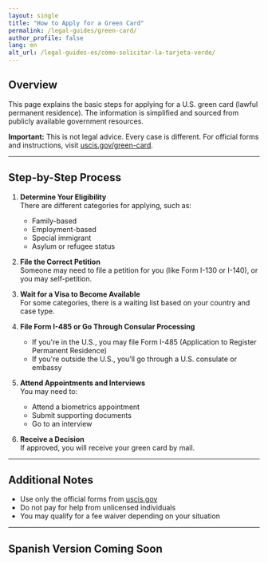 ```yaml
---
layout: single
title: "How to Apply for a Green Card"
permalink: /legal-guides/green-card/
author_profile: false
lang: en
alt_url: /legal-guides-es/como-solicitar-la-tarjeta-verde/
---
```


## Overview

This page explains the basic steps for applying for a U.S. green card (lawful permanent residence). The information is simplified and sourced from publicly available government resources.

**Important:** This is not legal advice. Every case is different. For official forms and instructions, visit [uscis.gov/green-card](https://www.uscis.gov/green-card).

---

## Step-by-Step Process

1. **Determine Your Eligibility**  
   There are different categories for applying, such as:
   - Family-based
   - Employment-based
   - Special immigrant
   - Asylum or refugee status

2. **File the Correct Petition**  
   Someone may need to file a petition for you (like Form I-130 or I-140), or you may self-petition.

3. **Wait for a Visa to Become Available**  
   For some categories, there is a waiting list based on your country and case type.

4. **File Form I-485 or Go Through Consular Processing**  
   - If you're in the U.S., you may file Form I-485 (Application to Register Permanent Residence)
   - If you're outside the U.S., you’ll go through a U.S. consulate or embassy

5. **Attend Appointments and Interviews**  
   You may need to:
   - Attend a biometrics appointment
   - Submit supporting documents
   - Go to an interview

6. **Receive a Decision**  
   If approved, you will receive your green card by mail.

---

## Additional Notes

- Use only the official forms from [uscis.gov](https://www.uscis.gov/)
- Do not pay for help from unlicensed individuals
- You may qualify for a fee waiver depending on your situation

---

## Spanish Version Coming Soon